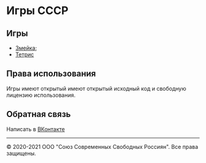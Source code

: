 # Игры СССР
## Игры
* [Змейка](https://agent-kgb-228.github.io/games/snake/);
* [Тетрис](https://agent-kgb-228.github.io/games/tetris)

## Права использования 

Игры имеют открытый имеют открытый исходный код и свободную лицензию использования.

## Обратная связь
Написать в  [ВКонтакте](https://vk.me/club198438193)

<hr>

© 2020-2021 ООО "Союз Современных Свободных Россиян". Все права защищены.
